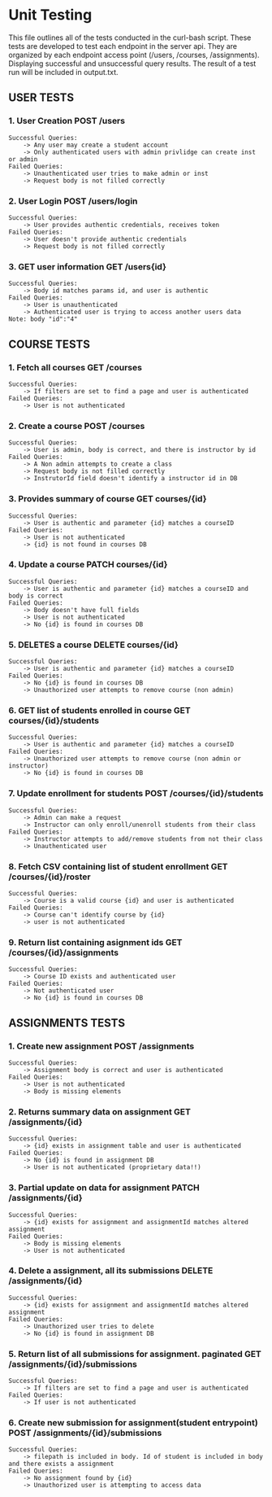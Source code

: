 # Unit Testing
This file outlines all of the tests conducted in the curl-bash script. These tests 
are developed to test each endpoint in the server api. They are organized by each endpoint
access point (/users, /courses, /assignments). Displaying successful and unsuccessful query 
results. The result of a test run will be included in output.txt. 

## USER TESTS
### 1. User Creation POST /users
    Successful Queries: 
        -> Any user may create a student account
        -> Only authenticated users with admin privlidge can create inst or admin 
    Failed Queries:
        -> Unauthenticated user tries to make admin or inst 
        -> Request body is not filled correctly

### 2. User Login POST /users/login
    Successful Queries:
        -> User provides authentic credentials, receives token 
    Failed Queries:
        -> User doesn't provide authentic credentials
        -> Request body is not filled correctly 

### 3. GET user information GET /users{id}
    Successful Queries:
        -> Body id matches params id, and user is authentic 
    Failed Queries:
        -> User is unauthenticated
        -> Authenticated user is trying to access another users data 
    Note: body "id":"4"

## COURSE TESTS
### 1. Fetch all courses GET /courses
    Successful Queries:
        -> If filters are set to find a page and user is authenticated  
    Failed Queries:
        -> User is not authenticated

### 2. Create a course POST /courses 
    Successful Queries:
        -> User is admin, body is correct, and there is instructor by id 
    Failed Queries:
        -> A Non admin attempts to create a class 
        -> Request body is not filled correctly
        -> InstrutorId field doesn't identify a instructor id in DB 
    
### 3. Provides summary of course GET courses/{id}
    Successful Queries:
        -> User is authentic and parameter {id} matches a courseID
    Failed Queries:
        -> User is not authenticated 
        -> {id} is not found in courses DB 

### 4. Update a course PATCH courses/{id}
    Successful Queries:
        -> User is authentic and parameter {id} matches a courseID and body is correct 
    Failed Queries:
        -> Body doesn't have full fields
        -> User is not authenticated 
        -> No {id} is found in courses DB 

### 5. DELETES a course DELETE courses/{id}
    Successful Queries:
        -> User is authentic and parameter {id} matches a courseID
    Failed Queries:
        -> No {id} is found in courses DB 
        -> Unauthorized user attempts to remove course (non admin) 

### 6. GET list of students enrolled in course GET courses/{id}/students
    Successful Queries:
        -> User is authentic and parameter {id} matches a courseID
    Failed Queries: 
        -> Unauthorized user attempts to remove course (non admin or instructor) 
        -> No {id} is found in courses DB 

### 7. Update enrollment for students POST /courses/{id}/students
    Successful Queries:
        -> Admin can make a request 
        -> Instructor can only enroll/unenroll students from their class 
    Failed Queries:
        -> Instructor attempts to add/remove students from not their class 
        -> Unauthenticated user 

### 8. Fetch CSV containing list of student enrollment GET /courses/{id}/roster
    Successful Queries:
        -> Course is a valid course {id} and user is authenticated
    Failed Queries:
        -> Course can't identify course by {id}
        -> user is not authenticated

### 9. Return list containing asignment ids GET /courses/{id}/assignments
    Successful Queries: 
        -> Course ID exists and authenticated user 
    Failed Queries:
        -> Not authenticated user 
        -> No {id} is found in courses DB 

## ASSIGNMENTS TESTS
### 1. Create new assignment POST /assignments
    Successful Queries:
        -> Assignment body is correct and user is authenticated
    Failed Queries:
        -> User is not authenticated
        -> Body is missing elements

### 2. Returns summary data on assignment GET /assignments/{id}
    Successful Queries:
        -> {id} exists in assignment table and user is authenticated
    Failed Queries:
        -> No {id} is found in assignment DB
        -> User is not authenticated (proprietary data!!)

### 3. Partial update on data for assignment PATCH /assignments/{id}
    Successful Queries:
        -> {id} exists for assignment and assignmentId matches altered assignment 
    Failed Queries:
        -> Body is missing elements
        -> User is not authenticated 

### 4. Delete a assignment, all its submissions DELETE /assignments/{id}
    Successful Queries:
        -> {id} exists for assignment and assignmentId matches altered assignment 
    Failed Queries:
        -> Unauthorized user tries to delete
        -> No {id} is found in assignment DB

### 5. Return list of all submissions for assignment. paginated GET /assignments/{id}/submissions
    Successful Queries:
        -> If filters are set to find a page and user is authenticated
    Failed Queries:
        -> If user is not authenticated

### 6. Create new submission for assignment(student entrypoint) POST /assignments/{id}/submissions
    Successful Queries:
        -> filepath is included in body. Id of student is included in body and there exists a assignment
    Failed Queries:
        -> No assignment found by {id}
        -> Unauthorized user is attempting to access data 